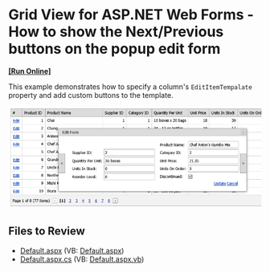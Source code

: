 # Grid View for ASP.NET Web Forms - How to show the Next/Previous buttons on the popup edit form
<!-- run online -->
**[[Run Online]](https://codecentral.devexpress.com/t320598/)**
<!-- run online end -->

This example demonstrates how to specify a column's `EditItemTempalate` property and add custom buttons to the template.

![Popup edit form with custom buttons](media/c2f22eb5-9a6e-11e5-80bf-00155d62480c.png)

## Files to Review

* [Default.aspx](./CS/Default.aspx) (VB: [Default.aspx](./VB/Default.aspx))
* [Default.aspx.cs](./CS/Default.aspx.cs) (VB: [Default.aspx.vb](./VB/Default.aspx.vb))

